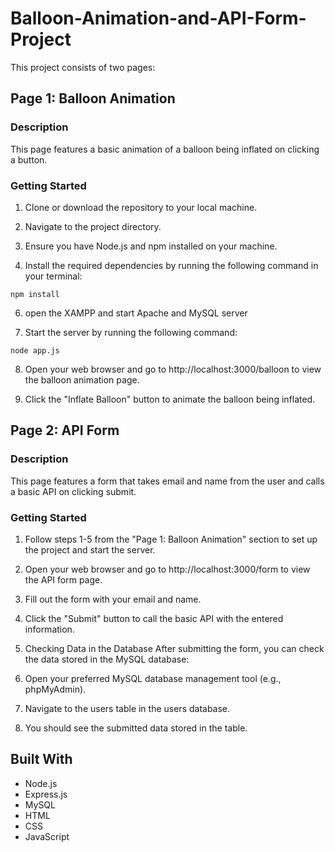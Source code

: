 # Balloon-Animation-and-API-Form-Project
This project consists of two pages:

## Page 1: Balloon Animation

### Description

This page features a basic animation of a balloon being inflated on clicking a button.

### Getting Started

1. Clone or download the repository to your local machine.

2. Navigate to the project directory.

3. Ensure you have Node.js and npm installed on your machine.

4. Install the required dependencies by running the following command in your terminal:
```
npm install
```

6. open the XAMPP and start Apache and MySQL server

7. Start the server by running the following command:
```
node app.js
```

8. Open your web browser and go to http://localhost:3000/balloon to view the balloon animation page.

9. Click the "Inflate Balloon" button to animate the balloon being inflated.

## Page 2: API Form

### Description

This page features a form that takes email and name from the user and calls a basic API on clicking submit.

### Getting Started

1. Follow steps 1-5 from the "Page 1: Balloon Animation" section to set up the project and start the server.

2. Open your web browser and go to http://localhost:3000/form to view the API form page.

3. Fill out the form with your email and name.

4. Click the "Submit" button to call the basic API with the entered information.
5. Checking Data in the Database
After submitting the form, you can check the data stored in the MySQL database:
1.	Open your preferred MySQL database management tool (e.g., phpMyAdmin).
2.	Navigate to the users table in the users database.
3.	You should see the submitted data stored in the table.


## Built With

- Node.js
- Express.js
- MySQL
- HTML
- CSS
- JavaScript





